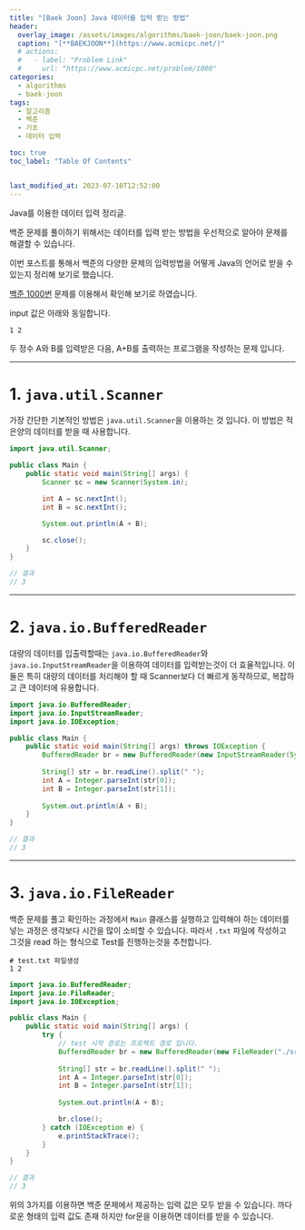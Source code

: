 ```yaml
---
title: "[Baek Joon] Java 데이터를 입력 받는 방법"
header:
  overlay_image: /assets/images/algorithms/baek-joon/baek-joon.png
  caption: "[**BAEKJOON**](https://www.acmicpc.net/)"
  # actions:
  #   - label: "Problem Link"
  #     url: "https://www.acmicpc.net/problem/1000"
categories:
  - algorithms
  - baek-joon
tags:
  - 알고리즘
  - 백준
  - 기초
  - 데이터 입력

toc: true
toc_label: "Table Of Contents"


last_modified_at: 2023-07-10T12:52:00
---
```


Java를 이용한 데이터 입력 정리글.

백준 문제를 풀이하기 위해서는 데이터를 입력 받는 방법을 우선적으로 알아야 문제를 해결할 수 있습니다.

이번 포스트를 통해서 백준의 다양한 문제의 입력방법을 어떻게 Java의 언어로 받을 수 있는지 정리해 보기로 했습니다.


[백준 1000번](https://www.acmicpc.net/problem/1000) 문제를 이용해서 확인해 보기로 하였습니다.

input 값은 아래와 동일합니다.
``` text
1 2
```
두 정수 A와 B를 입력받은 다음, A+B를 출력하는 프로그램을 작성하는 문제 입니다.

---

# 1. `java.util.Scanner`

가장 간단한 기본적인 방법은 `java.util.Scanner`을 이용하는 것 입니다. 이 방법은 적은양의 데이터를 받을 때 사용합니다.

```java
import java.util.Scanner;

public class Main {
    public static void main(String[] args) {
        Scanner sc = new Scanner(System.in);

        int A = sc.nextInt();
        int B = sc.nextInt();

        System.out.println(A + B);

        sc.close();
    }
}

// 결과
// 3
```

---

# 2. `java.io.BufferedReader`

대량의 데이터를 입출력할때는 `java.io.BufferedReader`와 `java.io.InputStreamReader`을 이용하여 데이터를 입력받는것이 더 효율적입니다.
이 둘은 특히 대량의 데이터를 처리해야 할 때 Scanner보다 더 빠르게 동작하므로, 복잡하고 큰 데이터에 유용합니다.

```java
import java.io.BufferedReader;
import java.io.InputStreamReader;
import java.io.IOException;

public class Main {
    public static void main(String[] args) throws IOException {
        BufferedReader br = new BufferedReader(new InputStreamReader(System.in));
        
        String[] str = br.readLine().split(" ");
        int A = Integer.parseInt(str[0]);
        int B = Integer.parseInt(str[1]);
        
        System.out.println(A + B);
    }
}

// 결과
// 3
```

---

# 3. `java.io.FileReader`

백준 문제를 풀고 확인하는 과정에서 `Main` 클래스를 실행하고 입력해야 하는 데이터를 넣는 과정은 생각보다 시간을 많이 소비할 수 있습니다. 
따라서 `.txt` 파일에 작성하고 그것을 read 하는 형식으로 Test를 진행하는것을 추천합니다.

```text
# test.txt 파일생성
1 2
```

```java
import java.io.BufferedReader;
import java.io.FileReader;
import java.io.IOException;

public class Main {
    public static void main(String[] args) {
        try {
            // test 시작 경로는 프로젝트 경로 입니다.
            BufferedReader br = new BufferedReader(new FileReader("./src/main/java/test.txt"));
            
            String[] str = br.readLine().split(" ");
            int A = Integer.parseInt(str[0]);
            int B = Integer.parseInt(str[1]);
            
            System.out.println(A + B);

            br.close();
        } catch (IOException e) {
            e.printStackTrace();
        }
    }
}

// 결과
// 3
```

위의 3가지를 이용하면 백준 문제에서 제공하는 입력 값은 모두 받을 수 있습니다.
까다로운 형태의 입력 값도 존재 하지만 for문을 이용하면 데이터를 받을 수 있습니다.
